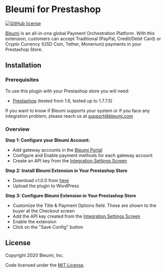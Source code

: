 # Bleumi for Prestashop

[![GitHub license](https://img.shields.io/badge/license-MIT-blue.svg?style=flat-square)](https://raw.githubusercontent.com/bleumi/payment-aggregator-prestashop/master/LICENSE)

[Bleumi](https://bleumi.com) is an all-in-one global Payment Orchestration Platform. With this extension, customers can accept Traditional (PayPal, Credit/Debit Card) or Crypto Currency (USD Coin, Tether, Monerium) payments in your Prestashop Store.

## Installation

### Prerequisites

To use this plugin with your Prestashop store you will need:

* [Prestashop](https://www.prestashop.com/en) (tested from 1.6, tested up to 1.7.7.5)

If you want to know if Bleumi supports your system or if you face any integration problem, please reach us at support@bleumi.com

### Overview

**Step 1: Configure your Bleumi Account:**

* Add gateway accounts in the [Bleumi Portal](https://account.bleumi.com/account/?app=payment&tab=gateway)
* Configure and Enable payment methods for each gateway account
* Create an API key from the [Integration Settings Screen](http://account.bleumi.com/account/?app=payment&tab=integration)

**Step 2: Install Bleumi Extension in Your Prestashop Store**

* Download v1.0.0 from [here](https://github.com/bleumi/payment-aggregator-prestashop/releases/download/v1.0.0/bleumi-payments-for-prestashop.zip)
* Upload the plugin to WordPress

**Step 3: Configure Bleumi Extension in Your Prestashop Store**

* Customize the Title & Payment Options field. These are shown to the buyer at the Checkout screen
* Add the API key created from the [Integration Settings Screen](http://account.bleumi.com/account/?app=payment&tab=integration)
* Enable the extension
* Click on the "Save Config" button

## License

Copyright 2020 Bleumi, Inc.

Code licensed under the [MIT License](LICENSE).
